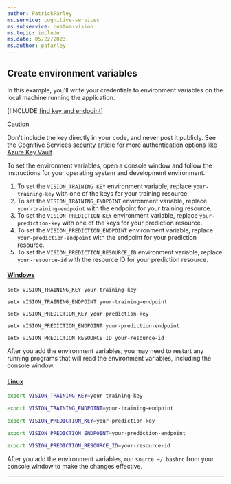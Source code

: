 ```yaml
---
author: PatrickFarley
ms.service: cognitive-services
ms.subservice: custom-vision
ms.topic: include
ms.date: 05/22/2023
ms.author: pafarley
---
```


## Create environment variables 

In this example, you'll write your credentials to environment variables on the local machine running the application.

[!INCLUDE [find key and endpoint](./find-key.md)]

> [!CAUTION]
> Don't include the key directly in your code, and never post it publicly. See the Cognitive Services [security](/azure/cognitive-services/security-features) article for more authentication options like [Azure Key Vault](/azure/cognitive-services/use-key-vault).

To set the environment variables, open a console window and follow the instructions for your operating system and development environment. 

1. To set the `VISION_TRAINING KEY` environment variable, replace `your-training-key` with one of the keys for your training resource.
1. To set the `VISION_TRAINING_ENDPOINT` environment variable, replace `your-training-endpoint` with the endpoint for your training resource.
1. To set the `VISION_PREDICTION_KEY` environment variable, replace `your-prediction-key` with one of the keys for your prediction resource.
1. To set the `VISION_PREDICTION_ENDPOINT` environment variable, replace `your-prediction-endpoint` with the endpoint for your prediction resource.
1. To set the `VISION_PREDICTION_RESOURCE_ID` environment variable, replace `your-resource-id` with the resource ID for your prediction resource.

#### [Windows](#tab/windows)

```console
setx VISION_TRAINING_KEY your-training-key
```

```console
setx VISION_TRAINING_ENDPOINT your-training-endpoint
```

```console
setx VISION_PREDICTION_KEY your-prediction-key
```

```console
setx VISION_PREDICTION_ENDPOINT your-prediction-endpoint
```

```console
setx VISION_PREDICTION_RESOURCE_ID your-resource-id
```

After you add the environment variables, you may need to restart any running programs that will read the environment variables, including the console window.

#### [Linux](#tab/linux)

```bash
export VISION_TRAINING_KEY=your-training-key
```

```bash
export VISION_TRAINING_ENDPOINT=your-training-endpoint
```

```bash
export VISION_PREDICTION_KEY=your-prediction-key
```

```bash
export VISION_PREDICTION_ENDPOINT=your-prediction-endpoint
```

```bash
export VISION_PREDICTION_RESOURCE_ID=your-resource-id
```

After you add the environment variables, run `source ~/.bashrc` from your console window to make the changes effective.

---